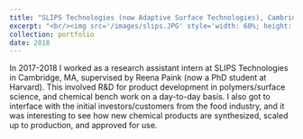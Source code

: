 ```yaml
---
title: "SLIPS Technologies (now Adaptive Surface Technologies), Cambridge MA, USA: 2017-2018"
excerpt: "<br/><img src='/images/slips.JPG' style='width: 60%; height: auto;'>"
collection: portfolio
date: 2018
---
```


In 2017-2018 I worked as a research assistant intern at SLIPS Technologies in Cambridge, MA, supervised by Reena Paink (now a PhD student at Harvard). This involved R&D for product development in polymers/surface science, and chemical bench work on a day-to-day basis. I also got to interface with the initial investors/customers from the food industry, and it was interesting to see how new chemical products are synthesized, scaled up to production, and approved for use. 

